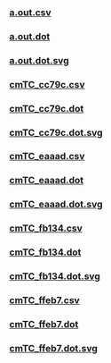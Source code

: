 ### [a.out.csv](a.out.csv)
### [a.out.dot](a.out.dot)
### [a.out.dot.svg](a.out.dot.svg)
### [cmTC_cc79c.csv](cmTC_cc79c.csv)
### [cmTC_cc79c.dot](cmTC_cc79c.dot)
### [cmTC_cc79c.dot.svg](cmTC_cc79c.dot.svg)
### [cmTC_eaaad.csv](cmTC_eaaad.csv)
### [cmTC_eaaad.dot](cmTC_eaaad.dot)
### [cmTC_eaaad.dot.svg](cmTC_eaaad.dot.svg)
### [cmTC_fb134.csv](cmTC_fb134.csv)
### [cmTC_fb134.dot](cmTC_fb134.dot)
### [cmTC_fb134.dot.svg](cmTC_fb134.dot.svg)
### [cmTC_ffeb7.csv](cmTC_ffeb7.csv)
### [cmTC_ffeb7.dot](cmTC_ffeb7.dot)
### [cmTC_ffeb7.dot.svg](cmTC_ffeb7.dot.svg)
